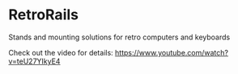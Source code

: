 # RetroRails
Stands and mounting solutions for retro computers and keyboards

Check out the video for details: https://www.youtube.com/watch?v=teU27YIkyE4

